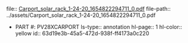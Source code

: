 file:: [Carport_solar_rack_1-24-20_1654822294711_0.pdf](../assets/Carport_solar_rack_1-24-20_1654822294711_0.pdf)
file-path:: ../assets/Carport_solar_rack_1-24-20_1654822294711_0.pdf

- PART #: PV28XCARPORT
  ls-type:: annotation
  hl-page:: 1
  hl-color:: yellow
  id:: 63d19e3b-45a5-472d-938f-ff4173a0c220